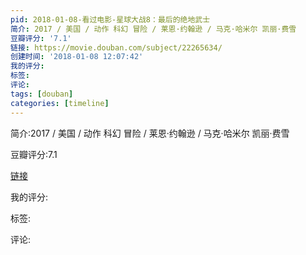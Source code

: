 ```yaml
---
pid: 2018-01-08-看过电影-星球大战8：最后的绝地武士
简介: 2017 / 美国 / 动作 科幻 冒险 / 莱恩·约翰逊 / 马克·哈米尔 凯丽·费雪
豆瓣评分: '7.1'
链接: https://movie.douban.com/subject/22265634/
创建时间: '2018-01-08 12:07:42'
我的评分:
标签:
评论:
tags: [douban]
categories: [timeline]
---
```

简介:2017 / 美国 / 动作 科幻 冒险 / 莱恩·约翰逊 / 马克·哈米尔 凯丽·费雪

豆瓣评分:7.1

[链接](https://movie.douban.com/subject/22265634/)

我的评分:

标签:

评论:

